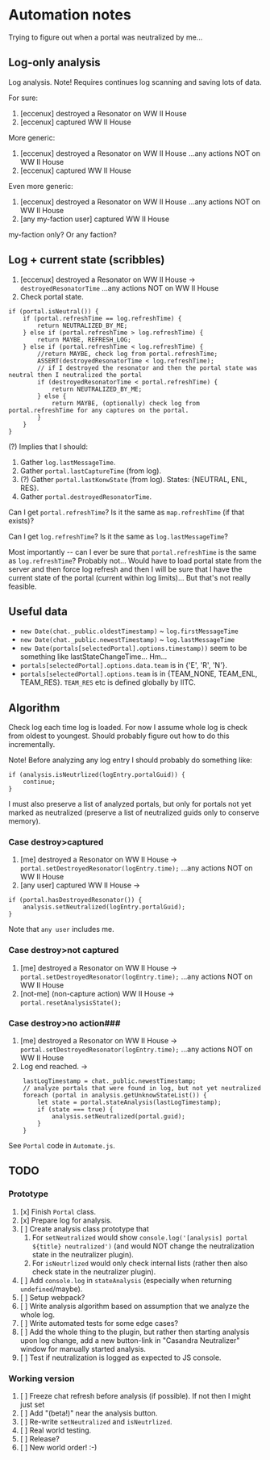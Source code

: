 Automation notes
================

Trying to figure out when a portal was neutralized by me...

Log-only analysis
-----------------

Log analysis. Note! Requires continues log scanning and saving lots of data.  

For sure:
1. [eccenux]	destroyed a Resonator on WW II House
2. [eccenux]	captured WW II House

More generic:
1. [eccenux]	destroyed a Resonator on WW II House
...any actions NOT on WW II House
2. [eccenux]	captured WW II House

Even more generic:
1. [eccenux]	destroyed a Resonator on WW II House
...any actions NOT on WW II House
2. [any my-faction user]	captured WW II House

my-faction only? Or any faction?

Log + current state (scribbles)
-------------------

1. [eccenux]	destroyed a Resonator on WW II House -> `destroyedResonatorTime`
...any actions NOT on WW II House
2. Check portal state.

```
if (portal.isNeutral()) {
	if (portal.refreshTime == log.refreshTime) {
		return NEUTRALIZED_BY_ME;
	} else if (portal.refreshTime > log.refreshTime) {
		return MAYBE, REFRESH_LOG;
	} else if (portal.refreshTime < log.refreshTime) {
		//return MAYBE, check log from portal.refreshTime;
		ASSERT(destroyedResonatorTime < log.refreshTime);
		// if I destroyed the resonator and then the portal state was neutral then I neutralized the portal
		if (destroyedResonatorTime < portal.refreshTime) {
			return NEUTRALIZED_BY_ME;
		} else {
			return MAYBE, (optionally) check log from portal.refreshTime for any captures on the portal.
		}
	}
}
```

(?) Implies that I should:
1. Gather `log.lastMessageTime`.
2. Gather `portal.lastCaptureTime` (from log).
3. (?) Gather `portal.lastKonwState` (from log). States: {NEUTRAL, ENL, RES}.
4. Gather `portal.destroyedResonatorTime`.


Can I get `portal.refreshTime`? Is it the same as `map.refreshTime` (if that exists)?

Can I get `log.refreshTime`? Is it the same as `log.lastMessageTime`?

Most importantly -- can I ever be sure that `portal.refreshTime` is the same as `log.refreshTime`? Probably not... Would have to load portal state from the server and then force log refresh and then I will be sure that I have the current state of the portal (current within log limits)... But that's not really feasible.

Useful data
-----------

* `new Date(chat._public.oldestTimestamp)` ~ `log.firstMessageTime`
* `new Date(chat._public.newestTimestamp)` ~ `log.lastMessageTime`
* `new Date(portals[selectedPortal].options.timestamp))` seem to be something like lastStateChangeTime... Hm...
* `portals[selectedPortal].options.data.team` is in {'E', 'R', 'N'}.
* `portals[selectedPortal].options.team` is in {TEAM_NONE, TEAM_ENL, TEAM_RES}. `TEAM_RES` etc is defined globally by IITC.

Algorithm
---------

Check log each time log is loaded. For now I assume whole log is check from oldest to youngest. Should probably figure out how to do this incrementally.

Note! Before analyzing any log entry I should probably do something like:
```
if (analysis.isNeutrlized(logEntry.portalGuid)) {
	continue;
}
```
I must also preserve a list of analyzed portals, but only for portals not yet marked as neutralized (preserve a list of neutralized guids only to conserve memory).

### Case destroy>captured ###
1. [me]	destroyed a Resonator on WW II House -> `portal.setDestroyedResonator(logEntry.time);`
...any actions NOT on WW II House
2. [any user]	captured WW II House  ->
```
if (portal.hasDestroyedResonator()) {
	analysis.setNeutralized(logEntry.portalGuid);
}
```

Note that `any user` includes me.

### Case destroy>not captured ###
1. [me]	destroyed a Resonator on WW II House -> `portal.setDestroyedResonator(logEntry.time);`
...any actions NOT on WW II House
2. [not-me]	(non-capture action) WW II House  -> `portal.resetAnalysisState();`

### Case destroy>no action###
1. [me]	destroyed a Resonator on WW II House -> `portal.setDestroyedResonator(logEntry.time);`
...any actions NOT on WW II House
2. Log end reached. ->
```
	lastLogTimestamp = chat._public.newestTimestamp;
	// analyze portals that were found in log, but not yet neutralized
	foreach (portal in analysis.getUnknowStateList()) {
		let state = portal.stateAnalysis(lastLogTimestamp);
		if (state === true) {
			analysis.setNeutralized(portal.guid);
		}
	}
```

See `Portal` code in `Automate.js`.

TODO
----

### Prototype ###

1. [x] Finish `Portal` class.
2. [x] Prepare log for analysis.
2. [ ] Create analysis class prototype that
	1. For `setNeutralized` would show `console.log('[analysis] portal ${title} neutralized')` (and would NOT change the neutralization state in the neutralizer plugin).
	2. For `isNeutrlized` would only check internal lists (rather then also check state in the neutralizer plugin). 
2. [ ] Add `console.log` in `stateAnalysis` (especially when returning `undefined`/maybe).
3. [ ] Setup webpack?
3. [ ] Write analysis algorithm based on assumption that we analyze the whole log.
4. [ ] Write automated tests for some edge cases? 
5. [ ] Add the whole thing to the plugin, but rather then starting analysis upon log change, add a new button-link in "Casandra Neutralizer" window for manually started analysis. 
6. [ ] Test if neutralization is logged as expected to JS console.

### Working version ###

1. [ ] Freeze chat refresh before analysis (if possible). If not then I might just set 
2. [ ] Add "(beta!)" near the analysis button.
3. [ ] Re-write `setNeutralized` and `isNeutrlized`.
10. [ ] Real world testing. 
50. [ ] Release?
100. [ ] New world order! :-)
